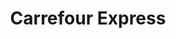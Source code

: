 ---
title: "Carrefour Express"
url: /le-havre/carrefour-express-rue-du-general-mangin/
shop: supermarché
---